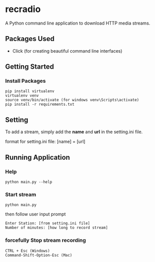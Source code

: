 # recradio

A Python command line application to download HTTP media streams.

## Packages Used

* Click (for creating beautiful command line interfaces)


## Getting Started

### Install Packages

```
pip install virtualenv
virtualenv venv
source venv/bin/activate (for windows venv\Scripts\activate)
pip install -r requirements.txt
```

## Setting

To add a stream, simply add the **name** and **url** in the setting.ini file.

format for setting.ini file:
[name] = [url]


## Running Application

### Help
```
python main.py --help
```

### Start stream

```
python main.py
```

then follow user input prompt

```
Enter Station: [from setting.ini file]
Number of minutes: [how long to record stream]
```

### forcefully Stop stream recording

```
CTRL + Esc (Windows)
Command-Shift-Option-Esc (Mac)
```

